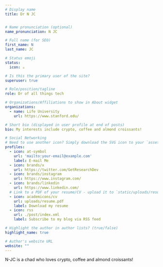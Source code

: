 ```yaml
---
# Display name
title: Dr N JC


# Name pronunciation (optional)
name_pronunciation: N JC

# Full name (for SEO)
first_name: N 
last_name: JC

# Status emoji
status:
  icon: ☕️

# Is this the primary user of the site?
superuser: true

# Role/position/tagline
role: Dr of all things tech

# Organizations/Affiliations to show in About widget
organizations:
  - name: Life University
    url: https://www.stanford.edu/

# Short bio (displayed in user profile at end of posts)
bio: My interests include crypto, coffee and almond croissants!

# Social Networking
# Need to use another icon? Simply download the SVG icon to your `assets/media/icons/` folder.
profiles:
  - icon: at-symbol
    url: 'mailto:your-email@example.com'
    label: E-mail Me
  - icon: brands/x
    url: https://twitter.com/GetResearchDev
  - icon: brands/instagram
    url: https://www.instagram.com/
  - icon: brands/linkedin
    url: https://www.linkedin.com/
  # Link to a PDF of your resume/CV - upload it to `static/uploads/resume.pdf`
  - icon: academicons/cv
    url: uploads/resume.pdf
    label: Download my resume
  - icon: rss
    url: ./post/index.xml
    label: Subscribe to my blog via RSS feed

# Highlight the author in author lists? (true/false)
highlight_name: true

# Author's website URL
website: ""
---
```


N-JC is a chad who loves crypto, coffee and almond croissants!
